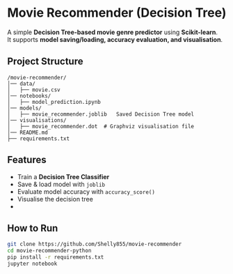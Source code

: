 # Movie Recommender (Decision Tree)

A simple **Decision Tree-based movie genre predictor** using **Scikit-learn**.  
It supports **model saving/loading, accuracy evaluation, and visualisation**.

## Project Structure
```
/movie-recommender/
│── data/
│   ├── movie.csv
│── notebooks/
│   ├── model_prediction.ipynb
│── models/
│   ├── movie_recommender.joblib   Saved Decision Tree model
│── visualisations/
│   ├── movie_recommender.dot  # Graphviz visualisation file
│── README.md
├── requirements.txt
```

## Features
- Train a **Decision Tree Classifier**  
- Save & load model with `joblib`  
- Evaluate model accuracy with `accuracy_score()`  
- Visualise the decision tree
- 
## How to Run
```bash
git clone https://github.com/Shelly855/movie-recommender
cd movie-recommender-python
pip install -r requirements.txt
jupyter notebook

